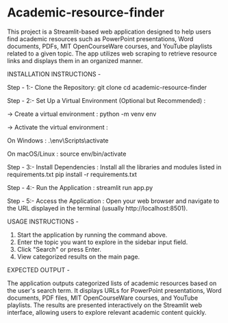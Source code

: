 # Academic-resource-finder

This project is a Streamlit-based web application designed to help users find academic resources such as PowerPoint presentations, Word documents, PDFs, MIT OpenCourseWare courses, and YouTube playlists related to a given topic. The app utilizes web scraping to retrieve resource links and displays them in an organized manner.

INSTALLATION INSTRUCTIONS -

Step - 1:-  Clone the Repository:
git clone <repository-url>
cd academic-resource-finder

Step - 2:- Set Up a Virtual Environment (Optional but Recommended) :

-> Create a virtual environment :
python -m venv env

-> Activate the virtual environment :

On Windows :
.\env\Scripts\activate

On macOS/Linux :
source env/bin/activate

Step - 3:- Install Dependencies :
Install all the libraries and modules listed in requirements.txt
pip install -r requirements.txt

Step - 4:- Run the Application :
streamlit run app.py

Step - 5:- Access the Application :
Open your web browser and navigate to the URL displayed in the terminal (usually http://localhost:8501).

USAGE INSTRUCTIONS -

1. Start the application by running the command above.
2. Enter the topic you want to explore in the sidebar input field.
3. Click "Search" or press Enter.
4. View categorized results on the main page.

EXPECTED OUTPUT -

The application outputs categorized lists of academic resources based on the user's search term. It displays URLs for PowerPoint presentations, Word documents, PDF files, MIT OpenCourseWare courses, and YouTube playlists. The results are presented interactively on the Streamlit web interface, allowing users to explore relevant academic content quickly.


